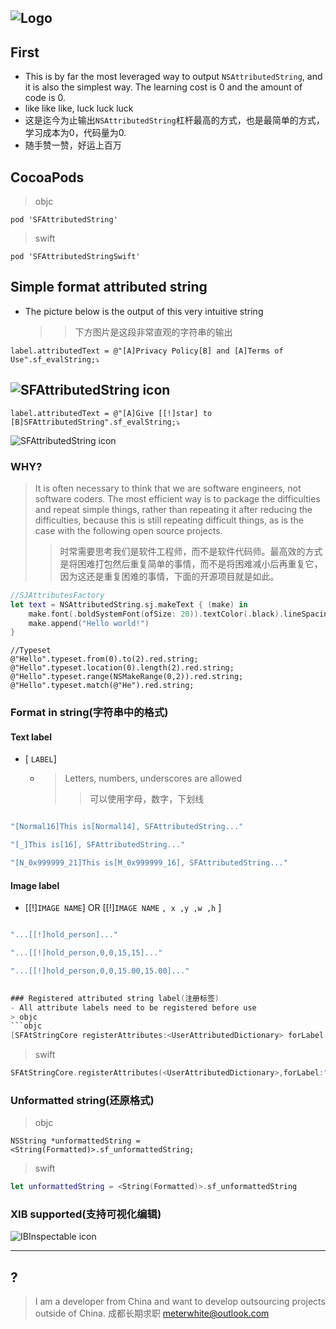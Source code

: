 
![Logo](https://raw.githubusercontent.com/Meterwhite/SFAttributedString/master/Label.png)
---
## First
* This is by far the most leveraged way to output `NSAttributedString`, and it is also the simplest way. The learning cost is 0 and the amount of code is 0.
* like like like, luck luck luck
* 这是迄今为止输出`NSAttributedString`杠杆最高的方式，也是最简单的方式，学习成本为0，代码量为0.
* 随手赞一赞，好运上百万

## CocoaPods
> objc
```
pod 'SFAttributedString'
```
> swift
```
pod 'SFAttributedStringSwift'
```

## Simple format attributed string
- The picture below is the output of this very intuitive string
    >> 下方图片是这段非常直观的字符串的输出
```objc
label.attributedText = @"[A]Privacy Policy[B] and [A]Terms of Use".sf_evalString;⤵️
```
![SFAttributedString icon](https://raw.githubusercontent.com/Meterwhite/SFAttributedString/master/EXP.png)
---
```objc
label.attributedText = @"[A]Give [[!]star] to [B]SFAttributedString".sf_evalString;⤵️
```
![SFAttributedString icon](https://raw.githubusercontent.com/Meterwhite/SFAttributedString/master/TEST_IMG.png)

### WHY?
 > It is often necessary to think that we are software engineers, not software coders. The most efficient way is to package the difficulties and repeat simple things, rather than repeating it after reducing the difficulties, because this is still repeating difficult things, as is the case with the following open source projects.
 >> 时常需要思考我们是软件工程师，而不是软件代码师。最高效的方式是将困难打包然后重复简单的事情，而不是将困难减小后再重复它，因为这还是重复困难的事情，下面的开源项目就是如此。
```swift
//SJAttributesFactory
let text = NSAttributedString.sj.makeText { (make) in
    make.font(.boldSystemFont(ofSize: 20)).textColor(.black).lineSpacing(8)
    make.append("Hello world!")
}
```
```objc
//Typeset
@"Hello".typeset.from(0).to(2).red.string;
@"Hello".typeset.location(0).length(2).red.string;
@"Hello".typeset.range(NSMakeRange(0,2)).red.string;
@"Hello".typeset.match(@"He").red.string;
```

### Format in string(字符串中的格式)
#### Text label
-  [  `LABEL`]
    - >Letters, numbers, underscores are allowed
        >> 可以使用字母，数字，下划线
```swift

"[Normal16]This is[Normal14], SFAttributedString..."

"[_]This is[16], SFAttributedString..."

"[N_0x999999_21]This is[M_0x999999_16], SFAttributedString..."

```
#### Image label
- [[!]`IMAGE NAME`] OR [[!]`IMAGE NAME` `, x ,y ,w ,h` ] 
```swift

"...[[!]hold_person]..."

"...[[!]hold_person,0,0,15,15]..."

"...[[!]hold_person,0,0,15.00,15.00]..."

    
### Registered attributed string label(注册标签)
- All attribute labels need to be registered before use
> objc
```objc
[SFAtStringCore registerAttributes:<UserAttributedDictionary> forLabel:@"LABEL"];
```
> swift
```swift
SFAtStringCore.registerAttributes(<UserAttributedDictionary>,forLabel:"LABEL")
```

### Unformatted string(还原格式)
> objc
```objc
NSString *unformattedString = <String(Formatted)>.sf_unformattedString;
```
> swift
```swift
let unformattedString = <String(Formatted)>.sf_unformattedString
```

### XIB supported(支持可视化编辑)
![IBInspectable icon](https://raw.githubusercontent.com/Meterwhite/SFAttributedString/master/IBEditor.png)

---

## ?
> I am a developer from China and want to develop outsourcing projects outside of China.
> 成都长期求职 meterwhite@outlook.com


